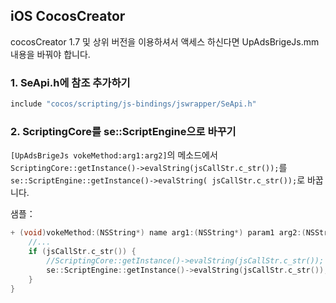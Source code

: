 ## iOS CocosCreator

  cocosCreator 1.7 및 상위 버전을 이용하셔서 액세스 하신다면 UpAdsBrigeJs.mm 내용을 바꿔야 합니다.
### 1. SeApi.h에 참조 추가하기

```objective-c
include "cocos/scripting/js-bindings/jswrapper/SeApi.h"
```

### 2. ScriptingCore를 se::ScriptEngine으로 바꾸기
`[UpAdsBrigeJs vokeMethod:arg1:arg2]`의 메소드에서 <br />
`ScriptingCore::getInstance()->evalString(jsCallStr.c_str());`를 <br />
`se::ScriptEngine::getInstance()->evalString( jsCallStr.c_str());`로 바꿉니다.

샘플：
```objective-c
+ (void)vokeMethod:(NSString*) name arg1:(NSString*) param1 arg2:(NSString*)param2 {
    //...
    if (jsCallStr.c_str()) {
        //ScriptingCore::getInstance()->evalString(jsCallStr.c_str());
        se::ScriptEngine::getInstance()->evalString(jsCallStr.c_str());
    }
}

```
